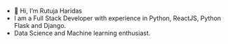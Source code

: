 - 👋 Hi, I’m Rutuja Haridas
- I am a Full Stack Developer with experience in Python, ReactJS, Python Flask and Django. 
- Data Science and Machine learning enthusiast.

<!---
Rutuja-haridas1996/Rutuja-haridas1996 is a ✨ special ✨ repository because its `README.md` (this file) appears on your GitHub profile.
You can click the Preview link to take a look at your changes.
--->
